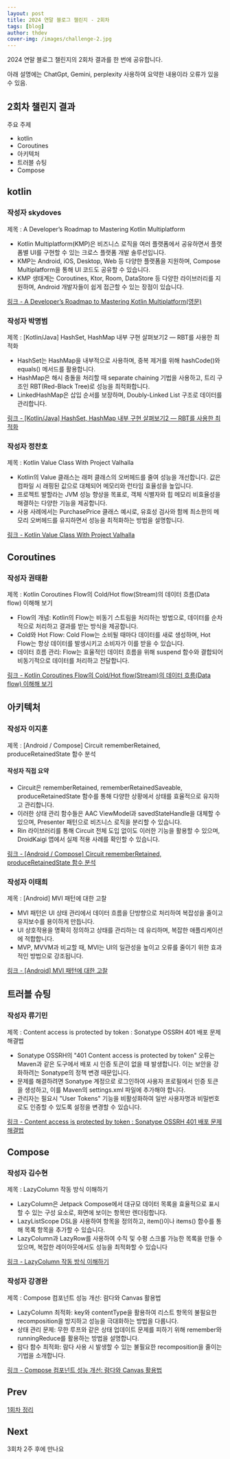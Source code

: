 ```yaml
---
layout: post
title: 2024 연말 블로그 챌린지 - 2회차
tags: [blog]
author: thdev
cover-img: /images/challenge-2.jpg
---
```


2024 연말 블로그 챌린지의 2회차 결과를 한 번에 공유합니다.

아래 설명에는 ChatGpt, Gemini, perplexity 사용하여 요약한 내용이라 오류가 있을 수 있음.

## 2회차 챌린지 결과

주요 주제
- kotlin
- Coroutines
- 아키텍처
- 트러블 슈팅
- Compose

## kotlin

### 작성자 skydoves
제목 : A Developer’s Roadmap to Mastering Kotlin Multiplatform

- Kotlin Multiplatform(KMP)은 비즈니스 로직을 여러 플랫폼에서 공유하면서 플랫폼별 UI를 구현할 수 있는 크로스 플랫폼 개발 솔루션입니다.
- KMP는 Android, iOS, Desktop, Web 등 다양한 플랫폼을 지원하며, Compose Multiplatform을 통해 UI 코드도 공유할 수 있습니다.
- KMP 생태계는 Coroutines, Ktor, Room, DataStore 등 다양한 라이브러리를 지원하며, Android 개발자들이 쉽게 접근할 수 있는 장점이 있습니다.

[링크 - A Developer’s Roadmap to Mastering Kotlin Multiplatform(영문)](https://getstream.io/blog/kotlin-multiplatform-roadmap/)

### 작성자 박명범
제목 : [Kotlin/Java] HashSet, HashMap 내부 구현 살펴보기2 — RBT를 사용한 최적화

- HashSet는 HashMap을 내부적으로 사용하며, 중복 제거를 위해 hashCode()와 equals() 메서드를 활용합니다.
- HashMap은 해시 충돌을 처리할 때 separate chaining 기법을 사용하고, 트리 구조인 RBT(Red-Black Tree)로 성능을 최적화합니다.
- LinkedHashMap은 삽입 순서를 보장하며, Doubly-Linked List 구조로 데이터를 관리합니다.

[링크 - [Kotlin/Java] HashSet, HashMap 내부 구현 살펴보기2 — RBT를 사용한 최적화](https://medium.com/@mangbaam/kotlin-java-hashset-hashmap-%EB%82%B4%EB%B6%80-%EA%B5%AC%ED%98%84-%EC%82%B4%ED%8E%B4%EB%B3%B4%EA%B8%B02-rbt%EB%A5%BC-%EC%82%AC%EC%9A%A9%ED%95%9C-%EC%B5%9C%EC%A0%81%ED%99%94-cbbcb6d8a288)

### 작성자 정찬호
제목 : Kotlin Value Class With Project Valhalla

- Kotlin의 Value 클래스는 래퍼 클래스의 오버헤드를 줄여 성능을 개선합니다. 값은 컴파일 시 래핑된 값으로 대체되어 메모리와 런타임 효율성을 높입니다.
- 프로젝트 발할라는 JVM 성능 향상을 목표로, 객체 식별자와 힙 메모리 비효율성을 해결하는 다양한 기능을 제공합니다.
- 사용 사례에서는 PurchasePrice 클래스 예시로, 유효성 검사와 함께 최소한의 메모리 오버헤드를 유지하면서 성능을 최적화하는 방법을 설명합니다.

[링크 - Kotlin Value Class With Project Valhalla](https://chanho-study.tistory.com/152)

## Coroutines

### 작성자 권태환
제목 : Kotlin Coroutines Flow의 Cold/Hot flow(Stream)의 데이터 흐름(Data flow) 이해해 보기

- Flow의 개념: Kotlin의 Flow는 비동기 스트림을 처리하는 방법으로, 데이터를 순차적으로 처리하고 결과를 받는 방식을 제공합니다.
- Cold와 Hot Flow: Cold Flow는 소비될 때마다 데이터를 새로 생성하며, Hot Flow는 항상 데이터를 발생시키고 소비자가 이를 받을 수 있습니다.
- 데이터 흐름 관리: Flow는 효율적인 데이터 흐름을 위해 suspend 함수와 결합되어 비동기적으로 데이터를 처리하고 전달합니다.

[링크 - Kotlin Coroutines Flow의 Cold/Hot flow(Stream)의 데이터 흐름(Data flow) 이해해 보기](https://thdev.tech/dataflow/2024/11/23/Flow-Data-flow/)


## 아키텍처

### 작성자 이지훈
제목 : [Android / Compose] Circuit rememberRetained, produceRetainedState 함수 분석

#### 작성자 직접 요약

- Circuit은 rememberRetained, rememberRetainedSaveable, produceRetainedState 함수를 통해 다양한 상황에서 상태를 효율적으로 유지하고 관리합니다.
- 이러한 상태 관리 함수들은 AAC ViewModel과 savedStateHandle을 대체할 수 있으며, Presenter 패턴으로 비즈니스 로직을 분리할 수 있습니다.
- Rin 라이브러리를 통해 Circuit 전체 도입 없이도 이러한 기능을 활용할 수 있으며, DroidKaigi 앱에서 실제 적용 사례를 확인할 수 있습니다.

[링크 - [Android / Compose] Circuit rememberRetained, produceRetainedState 함수 분석](https://velog.io/@mraz3068/Circuit-rememberRetained-produceRetainedState-Deep-Dive)


### 작성자 이태희
제목 : [Android] MVI 패턴에 대한 고찰

- MVI 패턴은 UI 상태 관리에서 데이터 흐름을 단방향으로 처리하여 복잡성을 줄이고 유지보수를 용이하게 만듭니다.
- UI 상호작용을 명확히 정의하고 상태를 관리하는 데 유리하며, 복잡한 애플리케이션에 적합합니다.
- MVP, MVVM과 비교할 때, MVI는 UI의 일관성을 높이고 오류를 줄이기 위한 효과적인 방법으로 강조됩니다.

[링크 - [Android] MVI 패턴에 대한 고찰](https://haeti.palms.blog/mvi)


## 트러블 슈팅

### 작성자 류기민
제목 : Content access is protected by token : Sonatype OSSRH 401 배포 문제 해결법

- Sonatype OSSRH의 "401 Content access is protected by token" 오류는 Maven과 같은 도구에서 배포 시 인증 토큰이 없을 때 발생합니다. 이는 보안을 강화하려는 Sonatype의 정책 변경 때문입니다​.
- 문제를 해결하려면 Sonatype 계정으로 로그인하여 사용자 프로필에서 인증 토큰을 생성하고, 이를 Maven의 settings.xml 파일에 추가해야 합니다​.
- 관리자는 필요시 "User Tokens" 기능을 비활성화하여 일반 사용자명과 비밀번호로도 인증할 수 있도록 설정을 변경할 수 있습니다​.

[링크 - Content access is protected by token : Sonatype OSSRH 401 배포 문제 해결법](https://workspace.ryukim.in/sonatype-ossrh-401-content-access-is-protected-by-token/)


## Compose

### 작성자 김수현
제목 : LazyColumn 작동 방식 이해하기

- LazyColumn은 Jetpack Compose에서 대규모 데이터 목록을 효율적으로 표시할 수 있는 구성 요소로, 화면에 보이는 항목만 렌더링합니다.
- LazyListScope DSL을 사용하여 항목을 정의하고, item()이나 items() 함수를 통해 목록 항목을 추가할 수 있습니다.
- LazyColumn과 LazyRow를 사용하여 수직 및 수평 스크롤 가능한 목록을 만들 수 있으며, 복잡한 레이아웃에서도 성능을 최적화할 수 있습니다

[링크 - LazyColumn 작동 방식 이해하기](https://medium.com/@wisemuji/lazycolumn-작동-방식-이해하기-0a5433f31306)


### 작성자 강경완
제목 : Compose 컴포넌트 성능 개선: 람다와 Canvas 활용법

- LazyColumn 최적화: key와 contentType을 활용하여 리스트 항목의 불필요한 recomposition을 방지하고 성능을 극대화하는 방법을 다룹니다​.
- 상태 관리 문제: 무한 루프와 같은 상태 업데이트 문제를 피하기 위해 remember와 runningReduce를 활용하는 방법을 설명합니다​.
- 람다 함수 최적화: 람다 사용 시 발생할 수 있는 불필요한 recomposition을 줄이는 기법을 소개합니다​.

[링크 - Compose 컴포넌트 성능 개선: 람다와 Canvas 활용법](https://medium.com/@lucas.kang/compose-%EC%BB%B4%ED%8F%AC%EB%84%8C%ED%8A%B8-%EC%84%B1%EB%8A%A5-%EA%B0%9C%EC%84%A0-%EB%9E%8C%EB%8B%A4%EC%99%80-canvas-%ED%99%9C%EC%9A%A9%EB%B2%95-db24fe9f3abf)


## Prev

[1회차 정리](https://challenge.thdev.tech/2024-11-11-blog/)

## Next

3회차 2주 후에 만나요
